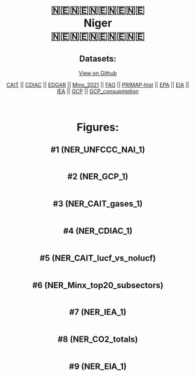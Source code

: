 
<center>
<h1 align="center">
🇳🇪🇳🇪🇳🇪🇳🇪🇳🇪
<br>
Niger
<br>
🇳🇪🇳🇪🇳🇪🇳🇪🇳🇪
</h1>
<h2>Datasets:</h2>
<p><a href="https://github.com/dquintani/GreenhouseData/tree/master/country_data/NER_Niger/data">View on Github</a>
<br></p><p><a href="data/NER_CAIT.csv">CAIT</a> || <a href="data/NER_CDIAC.csv">CDIAC</a> || <a href="data/NER_EDGAR.csv">EDGAR</a> || <a href="data/NER_Minx_2021.csv">Minx_2021</a> || <a href="data/NER_FAO.csv">FAO</a> || <a href="data/NER_PRIMAP-hist.csv">PRIMAP-hist</a> || <a href="data/NER_EPA.csv">EPA</a> || <a href="data/NER_EIA.csv">EIA</a> || <a href="data/NER_IEA.csv">IEA</a> || <a href="data/NER_GCP.csv">GCP</a> || <a href="data/NER_GCP_consupmption.csv">GCP_consupmption</a></p><p><br></p>
<h1>Figures:</h1><h2>#1 (NER_UNFCCC_NAI_1)</h2>
<p><img alt="" src="figures/NER_UNFCCC_NAI_1.png" /></p><h2>#2 (NER_GCP_1)</h2>
<p><img alt="" src="figures/NER_GCP_1.png" /></p><h2>#3 (NER_CAIT_gases_1)</h2>
<p><img alt="" src="figures/NER_CAIT_gases_1.png" /></p><h2>#4 (NER_CDIAC_1)</h2>
<p><img alt="" src="figures/NER_CDIAC_1.png" /></p><h2>#5 (NER_CAIT_lucf_vs_nolucf)</h2>
<p><img alt="" src="figures/NER_CAIT_lucf_vs_nolucf.png" /></p><h2>#6 (NER_Minx_top20_subsectors)</h2>
<p><img alt="" src="figures/NER_Minx_top20_subsectors.png" /></p><h2>#7 (NER_IEA_1)</h2>
<p><img alt="" src="figures/NER_IEA_1.png" /></p><h2>#8 (NER_CO2_totals)</h2>
<p><img alt="" src="figures/NER_CO2_totals.png" /></p><h2>#9 (NER_EIA_1)</h2>
<p><img alt="" src="figures/NER_EIA_1.png" /></p>
